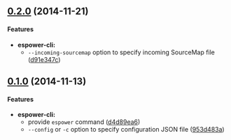 ## [0.2.0](https://github.com/twada/espower-cli/releases/tag/v0.2.0) (2014-11-21)


#### Features

* **espower-cli:**
  * `--incoming-sourcemap` option to specify incoming SourceMap file ([d91e347c](https://github.com/twada/espower-cli/commit/d91e347c6f1a06c416b3960a6088160664de4a49))


## [0.1.0](https://github.com/twada/espower-cli/releases/tag/v0.1.0) (2014-11-13)


#### Features

* **espower-cli:**
  * provide `espower` command ([d4d89ea6](https://github.com/twada/espower-cli/commit/d4d89ea6ce2b229bb9f1ba47a15ef7d6023b52c4))
  * `--config` or `-c` option to specify configuration JSON file ([953d483a](https://github.com/twada/espower-cli/commit/953d483a13164770a57a831e42b24fcc15983da8))
